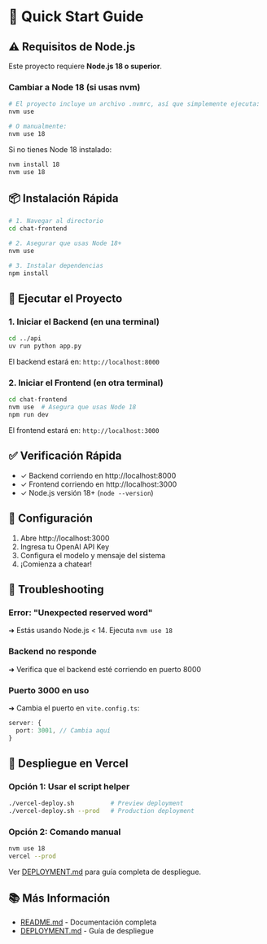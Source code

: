 # 🚀 Quick Start Guide

## ⚠️ Requisitos de Node.js

Este proyecto requiere **Node.js 18 o superior**. 

### Cambiar a Node 18 (si usas nvm)

```bash
# El proyecto incluye un archivo .nvmrc, así que simplemente ejecuta:
nvm use

# O manualmente:
nvm use 18
```

Si no tienes Node 18 instalado:
```bash
nvm install 18
nvm use 18
```

## 📦 Instalación Rápida

```bash
# 1. Navegar al directorio
cd chat-frontend

# 2. Asegurar que usas Node 18+
nvm use

# 3. Instalar dependencias
npm install
```

## 🏃 Ejecutar el Proyecto

### 1. Iniciar el Backend (en una terminal)

```bash
cd ../api
uv run python app.py
```

El backend estará en: `http://localhost:8000`

### 2. Iniciar el Frontend (en otra terminal)

```bash
cd chat-frontend
nvm use  # Asegura que usas Node 18
npm run dev
```

El frontend estará en: `http://localhost:3000`

## ✅ Verificación Rápida

- ✓ Backend corriendo en http://localhost:8000
- ✓ Frontend corriendo en http://localhost:3000
- ✓ Node.js versión 18+ (`node --version`)

## 🔑 Configuración

1. Abre http://localhost:3000
2. Ingresa tu OpenAI API Key
3. Configura el modelo y mensaje del sistema
4. ¡Comienza a chatear!

## 🐛 Troubleshooting

### Error: "Unexpected reserved word"
➜ Estás usando Node.js < 14. Ejecuta `nvm use 18`

### Backend no responde
➜ Verifica que el backend esté corriendo en puerto 8000

### Puerto 3000 en uso
➜ Cambia el puerto en `vite.config.ts`:
```typescript
server: {
  port: 3001, // Cambia aquí
}
```

## 🚀 Despliegue en Vercel

### Opción 1: Usar el script helper
```bash
./vercel-deploy.sh          # Preview deployment
./vercel-deploy.sh --prod   # Production deployment
```

### Opción 2: Comando manual
```bash
nvm use 18
vercel --prod
```

Ver [DEPLOYMENT.md](./DEPLOYMENT.md) para guía completa de despliegue.

## 📚 Más Información

- [README.md](./README.md) - Documentación completa
- [DEPLOYMENT.md](./DEPLOYMENT.md) - Guía de despliegue
